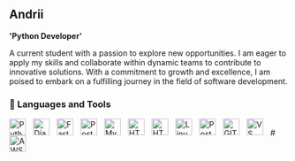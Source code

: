 ## Andrii

**'Python Developer'**

A current student with a passion to explore new opportunities. I am eager to apply my skills 
and collaborate within dynamic teams to contribute to innovative solutions. With a 
commitment to growth and excellence, I am poised to embark on a fulfilling journey in the 
field of software development.
<br/>
### 🧰 Languages and Tools
<img align='left' alt='Python' width='30px' style='padding-right:10px;' src='https://cdn.jsdelivr.net/gh/devicons/devicon@latest/icons/python/python-original.svg'/>
<img align='left' alt='Django' width='30px' style='padding-right:10px;' src='https://cdn.jsdelivr.net/gh/devicons/devicon@latest/icons/django/django-plain.svg'/>
<img align='left' alt='FastAPI' width='30px' style='padding-right:10px;' src='https://cdn.jsdelivr.net/gh/devicons/devicon@latest/icons/fastapi/fastapi-original.svg'/>
<img align='left' alt='PostgreSQL' width='30px' style='padding-right:10px;' src='https://cdn.jsdelivr.net/gh/devicons/devicon@latest/icons/postgresql/postgresql-original.svg'/>
<img align='left' alt='MySQL' width='30px' style='padding-right:10px;' src='https://cdn.jsdelivr.net/gh/devicons/devicon@latest/icons/mysql/mysql-original-wordmark.svg'/>
<img align='left' alt='HTML5' width='30px' style='padding-right:10px;' src='https://cdn.jsdelivr.net/gh/devicons/devicon@latest/icons/html5/html5-original-wordmark.svg'/>
<img align='left' alt='HTML5' width='30px' style='padding-right:10px;' src='https://cdn.jsdelivr.net/gh/devicons/devicon@latest/icons/css3/css3-original-wordmark.svg'/>
<img align='left' alt='Linux' width='30px' style='padding-right:10px;' src='https://cdn.jsdelivr.net/gh/devicons/devicon@latest/icons/linux/linux-original.svg'/>
<img align='left' alt='Postman' width='30px' style='padding-right:10px;' src='https://cdn.jsdelivr.net/gh/devicons/devicon@latest/icons/postman/postman-original.svg'/>
<img align='left' alt='GIT' width='30px' style='padding-right:10px;' src='https://cdn.jsdelivr.net/gh/devicons/devicon@latest/icons/git/git-original.svg'/>
<img align='left' alt='VS Code' width='30px' style='padding-right:10px;' src='https://cdn.jsdelivr.net/gh/devicons/devicon@latest/icons/vscode/vscode-original.svg'/>
<img align='left' alt='AWS' width='30px' style='padding-right:10px;' src='https://cdn.jsdelivr.net/gh/devicons/devicon@latest/icons/amazonwebservices/amazonwebservices-original-wordmark.svg'/>
<br/>
#





